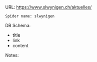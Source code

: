 URL: https://www.slwynigen.ch/aktuelles/

    Spider name: slwynigen

DB Schema:
- title
- link
- content

Notes:
